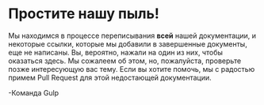 <!-- front-matter
id: documentation-missing
title: Документация отсутствует
hide_title: true
-->

# Простите нашу пыль!

Мы находимся в процессе переписывания **всей** нашей документации, и некоторые ссылки, которые мы добавили в завершенные документы, еще не написаны. Вы, вероятно, нажали на один из них, чтобы оказаться здесь. Мы сожалеем об этом, но, пожалуйста, проверьте позже интересующую вас тему. Если вы хотите помочь, мы с радостью примем Pull Request для этой недостающей документации.

-Команда Gulp
